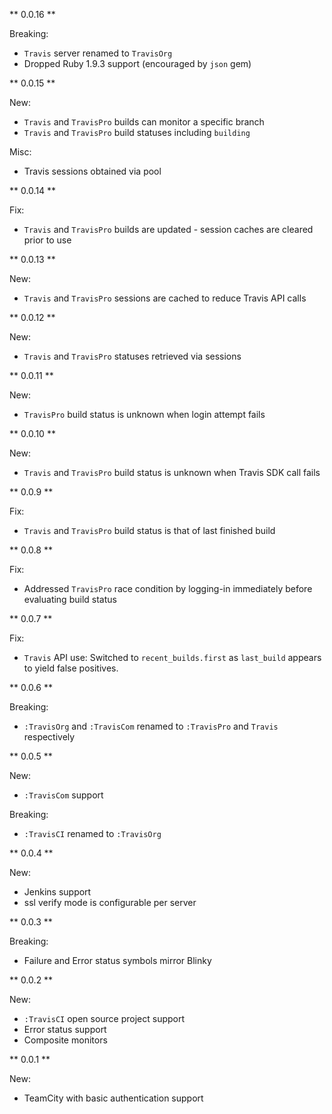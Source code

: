 ** 0.0.16 **

Breaking:
* `Travis` server renamed to `TravisOrg`
* Dropped Ruby 1.9.3 support (encouraged by `json` gem)

** 0.0.15 **

New:
* `Travis` and `TravisPro` builds can monitor a specific branch
* `Travis` and `TravisPro` build statuses including `building`

Misc:
* Travis sessions obtained via pool

** 0.0.14 **

Fix:
* `Travis` and `TravisPro` builds are updated - session caches are cleared prior to use

** 0.0.13 **

New:
* `Travis` and `TravisPro` sessions are cached to reduce Travis API calls

** 0.0.12 **

New:
* `Travis` and `TravisPro` statuses retrieved via sessions

** 0.0.11 **

New:
* `TravisPro` build status is unknown when login attempt fails

** 0.0.10 **

New:
* `Travis` and `TravisPro` build status is unknown when Travis SDK call fails

** 0.0.9 **

Fix:
* `Travis` and `TravisPro` build status is that of last finished build

** 0.0.8 **

Fix:
* Addressed `TravisPro` race condition by logging-in immediately before evaluating build status

** 0.0.7 **

Fix:
* `Travis` API use: Switched to `recent_builds.first` as `last_build` appears to yield false positives.

** 0.0.6 **

Breaking:
* `:TravisOrg` and `:TravisCom` renamed to `:TravisPro` and `Travis` respectively

** 0.0.5 **

New:
* `:TravisCom` support

Breaking:
* `:TravisCI` renamed to `:TravisOrg`

** 0.0.4 **

New:
* Jenkins support
* ssl verify mode is configurable per server

** 0.0.3 **

Breaking:
* Failure and Error status symbols mirror Blinky

** 0.0.2 **

New:
* `:TravisCI` open source project support
* Error status support
* Composite monitors

** 0.0.1 **

New:
* TeamCity with basic authentication support
